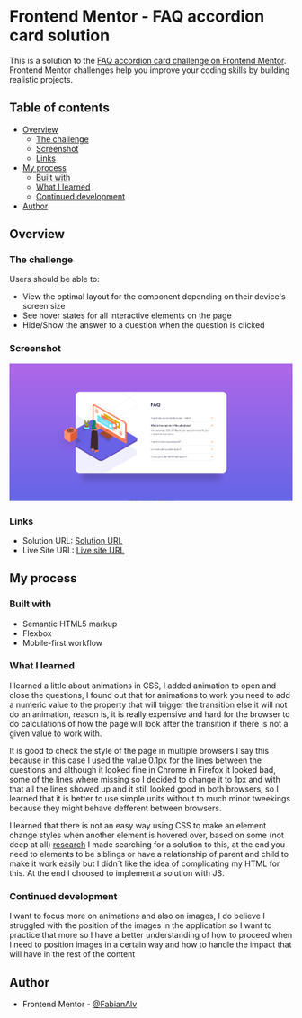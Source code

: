# Frontend Mentor - FAQ accordion card solution

This is a solution to the [FAQ accordion card challenge on Frontend Mentor](https://www.frontendmentor.io/challenges/faq-accordion-card-XlyjD0Oam). Frontend Mentor challenges help you improve your coding skills by building realistic projects. 

## Table of contents

- [Overview](#overview)
  - [The challenge](#the-challenge)
  - [Screenshot](#screenshot)
  - [Links](#links)
- [My process](#my-process)
  - [Built with](#built-with)
  - [What I learned](#what-i-learned)
  - [Continued development](#continued-development)
- [Author](#author)

## Overview

### The challenge

Users should be able to:

- View the optimal layout for the component depending on their device's screen size
- See hover states for all interactive elements on the page
- Hide/Show the answer to a question when the question is clicked

### Screenshot

![FAQ Accordion Card Desktop](./screenshots/Frontend_Mentor_FAQ_Accordion_Card.png)

### Links

- Solution URL: [Solution URL](https://github.com/FabianAlv/frontend-mentor-challenge-faq-accordion-card)
- Live Site URL: [Live site URL](https://fabianalv.github.io/frontend-mentor-challenge-faq-accordion-card/)

## My process

### Built with

- Semantic HTML5 markup
- Flexbox
- Mobile-first workflow

### What I learned

I learned a little about animations in CSS, I added animation to open and close the questions, I found out that for animations to work you need to add a numeric value to the property that will trigger the transition else it will not do an animation, reason is, it is really expensive and hard for the browser to do calculations of how the page will look after the transition if there is not a given value to work with.

It is good to check the style of the page in multiple browsers I say this because in this case I used the value 0.1px for the lines between the questions and although it looked fine in Chrome in Firefox it looked bad, some of the lines where missing so I decided to change it to 1px and with that all the lines showed up and it still looked good in both browsers, so I learned that it is better to use simple units without to much minor tweekings because they might behave defferent between browsers.

I learned that there is not an easy way using CSS to make an element change styles when another element is hovered over, based on some (not deep at all) [research](https://stackoverflow.com/questions/4502633/how-to-affect-other-elements-when-one-element-is-hovered/32470900#32470900) I made searching for a solution to this, at the end you need to elements to be siblings or have a relationship of parent and child to make it work easily but I didn´t like the idea of complicating my HTML for this. At the end I choosed to implement a solution with JS.

### Continued development

I want to focus more on animations and also on images, I do believe I struggled with the position of the images in the application so I want to practice that more so I have a better understanding of how to proceed when I need to position images in a certain way and how to handle the impact that will have in the rest of the content

## Author

- Frontend Mentor - [@FabianAlv](https://www.frontendmentor.io/profile/FabianAlv)
